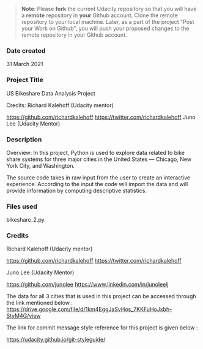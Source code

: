 >**Note**: Please **fork** the current Udacity repository so that you will have a **remote** repository in **your** Github account. Clone the remote repository to your local machine. Later, as a part of the project "Post your Work on Github", you will push your proposed changes to the remote repository in your Github account.

### Date created
31 March 2021

### Project Title
US Bikeshare Data Analysis Project

Credits:
Richard Kalehoff (Udacity mentor)

https://github.com/richardkalehoff
https://twitter.com/richardkalehoff
Juno Lee (Udacity Mentor)

### Description
Overview:
In this project, Python is used to explore data related to bike share systems for three major cities in the United States — Chicago, New York City, and Washington.

The source code takes in raw input from the user to create an interactive experience.
According to the input the code will import the data and will provide information by computing descriptive statistics.

### Files used
bikeshare_2.py

### Credits
Richard Kalehoff (Udacity mentor)

https://github.com/richardkalehoff
https://twitter.com/richardkalehoff

Juno Lee (Udacity Mentor)

https://github.com/junolee
https://www.linkedin.com/in/junoleelj

The data for all 3 cities that is used in this project can be accessed through the link mentioned below :
https://drive.google.com/file/d/1km4EggJaSvHos_7KKFuHoJxbh-StyM4G/view

The link for commit message style reference for this project is given below :

https://udacity.github.io/git-styleguide/

